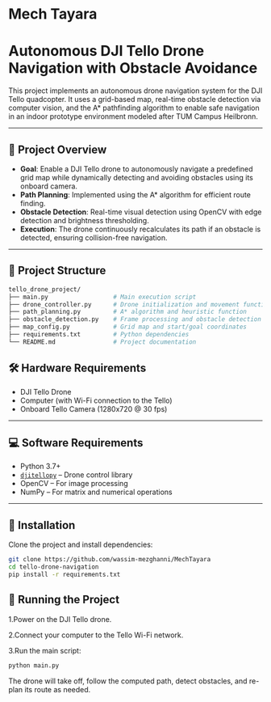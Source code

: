 # Mech Tayara
# Autonomous DJI Tello Drone Navigation with Obstacle Avoidance

This project implements an autonomous drone navigation system for the DJI Tello quadcopter. It uses a grid-based map, real-time obstacle detection via computer vision, and the A* pathfinding algorithm to enable safe navigation in an indoor prototype environment modeled after TUM Campus Heilbronn.

---

## 🧠 Project Overview

- **Goal**: Enable a DJI Tello drone to autonomously navigate a predefined grid map while dynamically detecting and avoiding obstacles using its onboard camera.
- **Path Planning**: Implemented using the A* algorithm for efficient route finding.
- **Obstacle Detection**: Real-time visual detection using OpenCV with edge detection and brightness thresholding.
- **Execution**: The drone continuously recalculates its path if an obstacle is detected, ensuring collision-free navigation.

---

## 📁 Project Structure

```bash
tello_drone_project/
├── main.py                  # Main execution script
├── drone_controller.py      # Drone initialization and movement functions
├── path_planning.py         # A* algorithm and heuristic function
├── obstacle_detection.py    # Frame processing and obstacle detection logic
├── map_config.py            # Grid map and start/goal coordinates
├── requirements.txt         # Python dependencies
└── README.md                # Project documentation
```

## 🛠 Hardware Requirements

- DJI Tello Drone  
- Computer (with Wi-Fi connection to the Tello)  
- Onboard Tello Camera (1280x720 @ 30 fps)

---

## 💻 Software Requirements

- Python 3.7+
- [`djitellopy`](https://github.com/damiafuentes/DJITelloPy) – Drone control library  
- OpenCV – For image processing  
- NumPy – For matrix and numerical operations  

---

## 🔧 Installation

Clone the project and install dependencies:

```bash
git clone https://github.com/wassim-mezghanni/MechTayara
cd tello-drone-navigation
pip install -r requirements.txt
```

## 🚀 Running the Project
1.Power on the DJI Tello drone.

2.Connect your computer to the Tello Wi-Fi network.

3.Run the main script:

```bash
python main.py
```
The drone will take off, follow the computed path, detect obstacles, and re-plan its route as needed.

